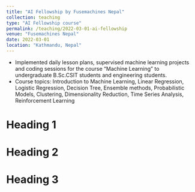 ```yaml
---
title: "AI Fellowship by Fusemachines Nepal"
collection: teaching
type: "AI Fellowship course"
permalink: /teaching/2022-03-01-ai-fellowship
venue: "Fusemachines Nepal"
date: 2022-03-01
location: "Kathmandu, Nepal"
---
```


* Implemented daily lesson plans, supervised machine learning projects and coding sessions for the course “Machine Learning”
to undergraduate B.Sc.CSIT students and engineering students.
* Course topics: Introduction to Machine Learning, Linear Regression, Logistic Regression, Decision Tree, Ensemble methods,
Probabilistic Models, Clustering, Dimensionality Reduction, Time Series Analysis, Reinforcement Learning

Heading 1
======

Heading 2
======

Heading 3
======
